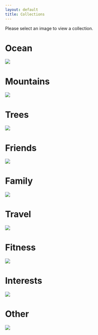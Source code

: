 ```yaml
---
layout: default
title: Collections
---
```


Please select an image to view a collection.

# Ocean

[![](/assets/images/placeholder-1.jpg)]({{site.url}}/2020/12/21/Ocean.html)

# Mountains

[![](/assets/images/placeholder-2.jpg)]({{site.url}}/2020/12/22/Mountains.html)

# Trees

[![](/assets/images/placeholder-3.jpg)]({{site.url}}/2020/12/23/Trees.html)

# Friends

[![](/assets/images/placeholder-4.jpg)]({{site.url}}/2020/12/24/Friends.html)

# Family

[![](/assets/images/placeholder-5.jpg)]({{site.url}}/2020/12/25/Family.html)

# Travel

[![](/assets/images/placeholder-7.jpg)]({{site.url}}/2020/12/26/Travel.html)

# Fitness

[![](/assets/images/placeholder-1.jpg)]({{site.url}}/2020/12/27/Fitness.html)

# Interests

[![](/assets/images/placeholder-2.jpg)]({{site.url}}/2020/12/28/Interests.html)

# Other

[![](/assets/images/placeholder-3.jpg)]({{site.url}}/2020/12/29/Other.html)
